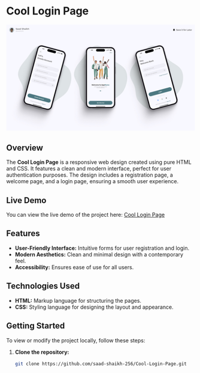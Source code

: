 # Cool Login Page

![Cover Image](https://github.com/saad-shaikh-256/Cool-Login-Page/blob/main/Materials/Cover/Cover.jpg)

## Overview

The **Cool Login Page** is a responsive web design created using pure HTML and CSS. It features a clean and modern interface, perfect for user authentication purposes. The design includes a registration page, a welcome page, and a login page, ensuring a smooth user experience.

## Live Demo

You can view the live demo of the project here: [Cool Login Page](https://cool-login-page-404.netlify.app/)

## Features

- **User-Friendly Interface:** Intuitive forms for user registration and login.
- **Modern Aesthetics:** Clean and minimal design with a contemporary feel.
- **Accessibility:** Ensures ease of use for all users.

## Technologies Used

- **HTML:** Markup language for structuring the pages.
- **CSS:** Styling language for designing the layout and appearance.

## Getting Started

To view or modify the project locally, follow these steps:

1. **Clone the repository:**

   ```bash
   git clone https://github.com/saad-shaikh-256/Cool-Login-Page.git
